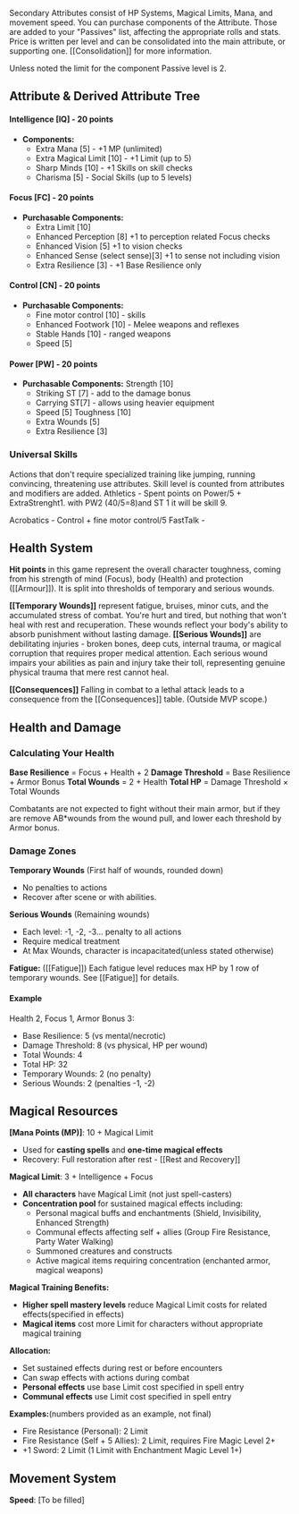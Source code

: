 Secondary Attributes consist of HP Systems, Magical Limits, Mana, and movement speed. 
You can purchase components of the Attribute. Those are added to your "Passives" list, affecting the appropriate rolls and stats. 
Price is written per level and can be consolidated into the main attribute, or supporting one. [[Consolidation]] for more information.


Unless noted the limit for the component Passive level is 2.


## Attribute & Derived Attribute Tree

#### **Intelligence [IQ]** - 20 points

-  **Components:**
    - Extra Mana [5] - +1 MP (unlimited)
    - Extra Magical Limit [10] - +1 Limit (up to 5)
    - Sharp Minds [10] - +1 Skills on skill checks
    - Charisma [5] - Social Skills (up to 5 levels)

#### **Focus [FC]** - 20 points
- **Purchasable Components:**
	- Extra Limit [10]
	- Enhanced Perception [8] +1 to perception related Focus checks 
	- Enhanced Vision [5] +1 to vision checks
	- Enhanced Sense (select sense)[3] +1 to sense not including vision
    - Extra Resilience [3] - +1 Base Resilience only

#### **Control [CN]** - 20 points

- **Purchasable Components:**
    - Fine motor control [10] - skills
    - Enhanced Footwork [10] - Melee weapons and reflexes
    - Stable Hands [10] - ranged weapons
    - Speed [5]

#### **Power [PW]** - 20 points

- **Purchasable Components:**
    Strength [10]
	- Striking ST [7] -  add to the damage bonus
    - Carrying ST[7] -  allows using heavier equipment
    - Speed [5]
	Toughness [10]
	- Extra Wounds [5]
    - Extra Resilience [3]


### Universal Skills
Actions that don't require specialized training like jumping, running convincing, threatening use attributes. Skill level is counted from attributes and modifiers are added.
Athletics - Spent points on Power/5 + ExtraStrenght1. with PW2 (40/5=8)and ST 1 it will be skill 9. 

Acrobatics - Control + fine motor control/5
FastTalk - 

## Health System

**Hit points** in this game represent the overall character toughness, coming from his strength of mind (Focus), body (Health) and protection ([[Armour]]). It is split into thresholds of temporary and serious wounds.

**[[Temporary Wounds]]** represent fatigue, bruises, minor cuts, and the accumulated stress of combat. You're hurt and tired, but nothing that won't heal with rest and recuperation. These wounds reflect your body's ability to absorb punishment without lasting damage. 
**[[Serious Wounds]]** are debilitating injuries - broken bones, deep cuts, internal trauma, or magical corruption that requires proper medical attention. Each serious wound impairs your abilities as pain and injury take their toll, representing genuine physical trauma that mere rest cannot heal.

**[[Consequences]]**  Falling in combat to a lethal attack leads to a consequence from the [[Consequences]] table. (Outside MVP scope.)
## Health and Damage

### Calculating Your Health

**Base Resilience** = Focus + Health + 2
**Damage Threshold** = Base Resilience + Armor Bonus
**Total Wounds** = 2 + Health 
**Total HP** = Damage Threshold × Total Wounds 

Combatants are not expected to fight without their main armor, but if they are remove AB*wounds from the wound pull, and lower each threshold by Armor bonus. 

### Damage Zones

**Temporary Wounds** (First half of wounds, rounded down)
- No penalties to actions
- Recover  after scene or with abilities.

**Serious Wounds** (Remaining wounds)  
- Each level: -1, -2, -3... penalty to all actions
- Require medical treatment
- At Max Wounds, character is incapacitated(unless stated otherwise)

**Fatigue:** ([[Fatigue]])
Each fatigue level reduces max HP by 1 row of temporary wounds. See [[Fatigue]] for details.


#### Example
Health 2, Focus 1, Armor Bonus 3:
- Base Resilience: 5 (vs mental/necrotic)
- Damage Threshold: 8 (vs physical, HP per wound)
- Total Wounds: 4
- Total HP: 32
- Temporary Wounds: 2 (no penalty)
- Serious Wounds: 2 (penalties -1, -2)




## Magical Resources

**[Mana Points (MP)]**: 10 + Magical Limit
- Used for **casting spells** and **one-time magical effects**
- Recovery: Full restoration after rest - [[Rest and Recovery]]

**Magical Limit**: 3 + Intelligence + Focus  
- **All characters** have Magical Limit (not just spell-casters)
- **Concentration pool** for sustained magical effects including:
  - Personal magical buffs and enchantments (Shield, Invisibility, Enhanced Strength)
  - Communal effects affecting self + allies (Group Fire Resistance, Party Water Walking)
  - Summoned creatures and constructs
  - Active magical items requiring concentration (enchanted armor, magical weapons)

**Magical Training Benefits:**
- **Higher spell mastery levels** reduce Magical Limit costs for related effects(specified in effects)
- **Magical items** cost more Limit for characters without appropriate magical training

**Allocation:**
- Set sustained effects during rest or before encounters
- Can swap effects with actions during combat
- **Personal effects** use base Limit cost specified in spell entry
- **Communal effects** use Limit cost specified in spell entry

**Examples:**(numbers provided as an example, not final)
- Fire Resistance (Personal): 2 Limit
- Fire Resistance (Self + 5 Allies): 2 Limit, requires Fire Magic Level 2+
- +1 Sword: 2 Limit (1 Limit with Enchantment Magic Level 1+)

## Movement System


**Speed**: [To be filled]